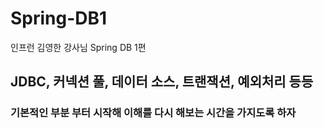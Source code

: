 # Spring-DB1
인프런 김영한 강사님 Spring DB 1편
## JDBC, 커넥션 풀, 데이터 소스, 트랜잭션, 예외처리 등등
### 기본적인 부분 부터 시작해 이해를 다시 해보는 시간을 가지도록 하자
